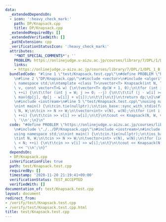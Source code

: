 ```yaml
---
data:
  _extendedDependsOn:
  - icon: ':heavy_check_mark:'
    path: DP/Knapsack.cpp
    title: DP/Knapsack.cpp
  _extendedRequiredBy: []
  _extendedVerifiedWith: []
  _pathExtension: cpp
  _verificationStatusIcon: ':heavy_check_mark:'
  attributes:
    '*NOT_SPECIAL_COMMENTS*': ''
    PROBLEM: https://onlinejudge.u-aizu.ac.jp/courses/library/7/DPL/1/DPL_1_B
    links:
    - https://onlinejudge.u-aizu.ac.jp/courses/library/7/DPL/1/DPL_1_B
  bundledCode: "#line 1 \"test/Knapsack.test.cpp\"\n#define PROBLEM \"https://onlinejudge.u-aizu.ac.jp/courses/library/7/DPL/1/DPL_1_B\"\
    \n#line 2 \"DP/Knapsack.cpp\"\n#include <vector>\n#include <algorithm>\nusing\
    \ namespace std;\n\ntemplate <class T>\nvector<T> Knapsack(int N, T W, const vector<T>&\
    \ v, const vector<T>& w) {\n\tvector<T> dp(W + 1, 0);\n\tfor (int i = 0; i < N;\
    \ ++i) {\n\t\tfor (int j = W; j >= 0; --j) {\n\t\t\tif (j - w[i] >= 0) dp[j] =\
    \ max(dp[j], dp[j - w[i]] + v[i]);\n\t\t}\n\t}\n\treturn dp;\n}\n#line 3 \"test/Knapsack.test.cpp\"\
    \n#include <iostream>\n#line 5 \"test/Knapsack.test.cpp\"\nusing namespace std;\n\
    \nint main() {\n\tcin.tie(nullptr);\n\tios_base::sync_with_stdio(false);\n\tint\
    \ N, W;\n\tcin >> N >> W;\n\tvector<int> v(N), w(N);\n\tfor (int i = 0; i < N;\
    \ ++i) {\n\t\tcin >> v[i] >> w[i];\n\t}\n\tcout << Knapsack(N, W, v, w)[W] <<\
    \ '\\n';\n}\n"
  code: "#define PROBLEM \"https://onlinejudge.u-aizu.ac.jp/courses/library/7/DPL/1/DPL_1_B\"\
    \n#include \"./../DP/Knapsack.cpp\"\n#include <iostream>\n#include <vector>\n\
    using namespace std;\n\nint main() {\n\tcin.tie(nullptr);\n\tios_base::sync_with_stdio(false);\n\
    \tint N, W;\n\tcin >> N >> W;\n\tvector<int> v(N), w(N);\n\tfor (int i = 0; i\
    \ < N; ++i) {\n\t\tcin >> v[i] >> w[i];\n\t}\n\tcout << Knapsack(N, W, v, w)[W]\
    \ << '\\n';\n}"
  dependsOn:
  - DP/Knapsack.cpp
  isVerificationFile: true
  path: test/Knapsack.test.cpp
  requiredBy: []
  timestamp: '2020-11-20 21:19:41+09:00'
  verificationStatus: TEST_ACCEPTED
  verifiedWith: []
documentation_of: test/Knapsack.test.cpp
layout: document
redirect_from:
- /verify/test/Knapsack.test.cpp
- /verify/test/Knapsack.test.cpp.html
title: test/Knapsack.test.cpp
---
```

